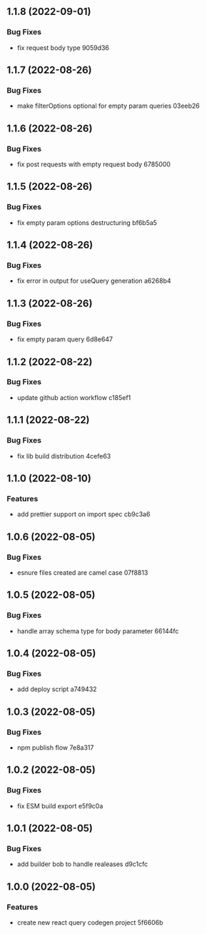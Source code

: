 ## 1.1.8 (2022-09-01)


### Bug Fixes

* fix request body type 9059d36

## 1.1.7 (2022-08-26)


### Bug Fixes

* make filterOptions optional for empty param queries 03eeb26

## 1.1.6 (2022-08-26)


### Bug Fixes

* fix post requests with empty request body 6785000

## 1.1.5 (2022-08-26)


### Bug Fixes

* fix empty param options destructuring bf6b5a5

## 1.1.4 (2022-08-26)


### Bug Fixes

* fix error in output for useQuery generation a6268b4

## 1.1.3 (2022-08-26)


### Bug Fixes

* fix empty param query 6d8e647

## 1.1.2 (2022-08-22)


### Bug Fixes

* update github action workflow c185ef1

## 1.1.1 (2022-08-22)


### Bug Fixes

* fix lib build distribution 4cefe63

## 1.1.0 (2022-08-10)


### Features

* add prettier support on import spec cb9c3a6

## 1.0.6 (2022-08-05)


### Bug Fixes

* esnure files created are camel case 07f8813

## 1.0.5 (2022-08-05)


### Bug Fixes

* handle array schema type for body parameter 66144fc

## 1.0.4 (2022-08-05)


### Bug Fixes

* add deploy script a749432

## 1.0.3 (2022-08-05)


### Bug Fixes

* npm publish flow 7e8a317

## 1.0.2 (2022-08-05)


### Bug Fixes

* fix ESM build export e5f9c0a

## 1.0.1 (2022-08-05)


### Bug Fixes

* add builder bob to handle realeases d9c1cfc

## 1.0.0 (2022-08-05)


### Features

* create new react query codegen project 5f6606b
